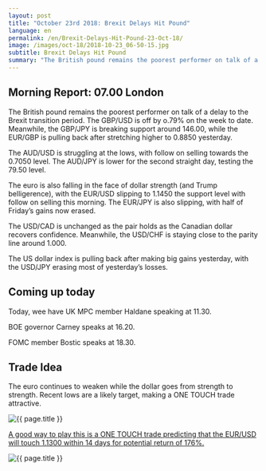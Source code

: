 ```yaml
---
layout: post
title: "October 23rd 2018: Brexit Delays Hit Pound"
language: en
permalink: /en/Brexit-Delays-Hit-Pound-23-Oct-18/
image: /images/oct-18/2018-10-23_06-50-15.jpg
subtitle: Brexit Delays Hit Pound
summary: "The British pound remains the poorest performer on talk of a delay to the Brexit transition period. The GBP/USD is off by o.79% on the week to date"
---
```

## Morning Report: 07.00 London

The British pound remains the poorest performer on talk of a delay to the Brexit transition period. The GBP/USD is off by o.79% on the week to date. Meanwhile, the GBP/JPY is breaking support around 146.00, while the EUR/GBP is pulling back after stretching higher to 0.8850 yesterday. 

The AUD/USD is struggling at the lows, with follow on selling towards the 0.7050 level. The AUD/JPY is lower for the second straight day, testing the 79.50 level. 

The euro is also falling in the face of dollar strength (and Trump belligerence), with the EUR/USD slipping to 1.1450 the support level with follow on selling this morning. The EUR/JPY is also slipping, with half of Friday’s gains now erased. 

The USD/CAD is unchanged as the pair holds as the Canadian dollar recovers confidence. Meanwhile, the USD/CHF is staying close to the parity line around 1.000. 

The US dollar index is pulling back after making big gains yesterday, with the USD/JPY erasing most of yesterday’s losses. 

## Coming up today

Today, wee have UK MPC member Haldane speaking at 11.30. 

BOE governor Carney speaks at 16.20. 

FOMC member Bostic speaks at 18.30. 

## Trade Idea

The euro continues to weaken while the dollar goes from strength to strength. Recent lows are a likely target, making a ONE TOUCH trade attractive.

<img class="post-image" src="{{ site.url }}/images/oct-18/2018-10-23_06-50-15.jpg" alt="{{ page.title }}" title="{{ page.title }}">

<a href="%LINK%%?currency=GBP&market=forex&underlying=frxEURUSD&formname=touchnotouch&duration_amount=14&duration_units=d&amount=10&amount_type=stake&expiry_type=duration&barrier=1.1300" target="_blank" rel="noopener noreferrer nofollow">A good way to play this is a ONE TOUCH trade predicting that the EUR/USD will touch 1.1300 within 14 days for potential return of 176%.</a>

<img class="post-image" src="{{ site.url }}/images/oct-18/2018-10-23_06-45-56.jpg" alt="{{ page.title }}" title="{{ page.title }}">